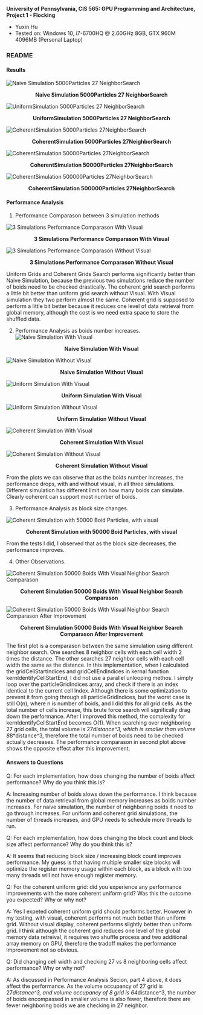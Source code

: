 **University of Pennsylvania, CIS 565: GPU Programming and Architecture,
Project 1 - Flocking**

* Yuxin Hu
* Tested on: Windows 10, i7-6700HQ @ 2.60GHz 8GB, GTX 960M 4096MB (Personal Laptop)

### README
#### Results
![Naive Simulation 5000Particles 27 NeighborSearch](/images/Naive5000neighbor27.gif)
<p align="center"><b>Naive Simulation 5000Particles 27 NeighborSearch</b></p>
                             

![UniformSimulation 5000Particles 27 NeighborSearch](/images/Uniform5000neighbor27.gif)
<p align="center"><b>UniformSimulation 5000Particles 27 NeighborSearch</b></p>

![CoherentSimulation 5000Particles 27NeighborSearch](/images/Coherent5000neighbor27.gif)
<p align="center"><b>CoherentSimulation 5000Particles 27NeighborSearch</b></p>

![CoherentSimulation 50000Particles 27NeighborSearch](/images/Coherent50000neighbor27.gif)
<p align="center"><b>CoherentSimulation 50000Particles 27NeighborSearch</b></p>

![CoherentSimulation 500000Particles 27NeighborSearch](/images/Coherent500000neighbor27.gif)
<p align="center"><b>CoherentSimulation 500000Particles 27NeighborSearch</b></p>

#### Performance Analysis
1. Performance Comparason between 3 simulation methods

![3 Simulations Performance Comparason With Visual](/images/PerformAnalysis3MethodsVisual.PNG)
<p align="center"><b>3 Simulations Performance Comparason With Visual</b></p>

![3 Simulations Performance Comparason Without Visual](/images/PerfomAnalysis3MethodsNoVisual.PNG)
<p align="center"><b>3 Simulations Performance Comparason Without Visual</b></p>

Uniform Grids and Coherent Grids Search performs significantly better than Naive Simulation, because the previous two simulations reduce the number of boids need to be checked drastically. The coherent grid search performs a little bit better than uniform grid search without Visual. With Visual simulation they two perform almost the same. Coherent grid is supposed to perform a little bit better because it reduces one level of data retrieval from global memory, although the cost is we need extra space to store the shuffled data.

2. Performance Analysis as boids number increases.
![Naive Simulation With Visual](/images/PerformAnalysisNaiveParticleNumberChangeVisual.PNG)
<p align="center"><b>Naive Simulation With Visual</b></p>

![Naive Simulation Without Visual](/images/PerformAnalysisNaiveParticleNumberChangeNoVisual.PNG)
<p align="center"><b>Naive Simulation Without Visual</b></p>

![Uniform Simulation With Visual](/images/PerformAnalysisUniformParticleNumberChangeVisual.PNG)
<p align="center"><b>Uniform Simulation With Visual</b></p>

![Uniform Simulation Without Visual](images/PerformAnalysisUniformParticleNumberChangeNoVisual.PNG)
<p align="center"><b>Uniform Simulation Without Visual</b></p>

![Coherent Simulation With Visual](/images/PerformAnalysisCoherentParticleNumberChangeVisual.PNG)
<p align="center"><b>Coherent Simulation With Visual</b></p>

![Coherent Simulation Without Visual](/images/PerformAnalysisCoherentParticleNumberChangeNoVisual.PNG)
<p align="center"><b>Coherent Simulation Without Visual</b></p>

From the plots we can observe that as the boids number increases, the performance drops, with and without visual, in all three simulations. Different simulation has different limit on how many boids can simulate. Clearly coherent can support most number of boids.

3. Performance Analysis as block size changes.

![Coherent Simulation with 50000 Boid Particles, with visual](/images/PerformAnalysisBlockSizeChange.PNG)
<p align="center"><b>Coherent Simulation with 50000 Boid Particles, with visual</b></p>

From the tests I did, I observed that as the block size decreases, the performance improves.

4. Other Observations.

![Coherent Simulation 50000 Boids With Visual Neighbor Search Comparason](/images/PerformAnalysisNeighborSearch.PNG)
<p align="center"><b>Coherent Simulation 50000 Boids With Visual Neighbor Search Comparason</b></p>

![Coherent Simulation 50000 Boids With Visual Neighbor Search Comparason After Improvement](/images/PerformAnalysisNeighborSearchImproved.PNG)
<p align="center"><b>Coherent Simulation 50000 Boids With Visual Neighbor Search Comparason After Improvement</b></p>

The first plot is a comparason between the same simulation using different neighbor search. One searches 8 neighbor cells with each cell width 2 times the distance. The other searches 27 neighbor cells with each cell width the same as the distance. In this implementation, when I calculated the gridCellStartIndices and gridCellEndIndices in kernal function kernIdentifyCellStartEnd, I did not use a parallel unlooping methos. I simply loop over the particleGridIndices array, and check if there is an index identical to the current cell Index. Although there is some optimization to prevent it from going through all particleGridIndices, but the worst case is still O(n), where n is number of boids, and I did this for all grid cells. As the total number of cells increase, this brute force search will significally drag down the performance. After I improved this method, the complexity for kernIdentifyCellStartEnd becomes O(1). When searching over neighboring 27 grid cells, the total volume is 27*distance^3, which is smaller than volume 8*8*distance^3, therefore the total number of boids need to be checked actually decreases. The performance comparason in second plot above shows the opposite effect after this improvement.

#### Answers to Questions
Q: For each implementation, how does changing the number of boids affect performance? Why do you think this is?

A: Increasing number of boids slows down the performance. I think because the number of data retrieval from global memory increases as boids number increases. For naive simulation, the number of neighboring boids it need to go through increases. For uniform and coherent grid simulations, the number of threads increases, and GPU needs to schedule more threads to run.

Q: For each implementation, how does changing the block count and block size affect performance? Why do you think this is?

A: It seems that reducing block size / increasing block count improves performance. My guess is that having multiple smaller size blocks will optimize the register memory usage within each block, as a block with too many threads will not have enough register memory.

Q: For the coherent uniform grid: did you experience any performance improvements with the more coherent uniform grid? Was this the outcome you expected? Why or why not?

A: Yes I expeted coherent uniform grid should performs better. However in my testing, with visual, coherent performs not much better than uniform grid. Without visual display, coherent performs slightly better than uniform grid. I think although the coherent grid reduces one level of the global memory data retreival, it requires two shuffle process and two additional array memory on GPU, therefore the tradoff makes the performance improvement not so obvious.

Q: Did changing cell width and checking 27 vs 8 neighboring cells affect performance? Why or why not?

A: As discussed in Performance Analysis Secion, part 4 above, it does affect the performance. As the volume occupancy of 27 grid is 27*distance^3, and volume occupancy of 8 grid is 64*distance^3, the number of boids encompassed in smaller volume is also fewer, therefore there are fewer neighboring boids we are checking in 27 neighbor.